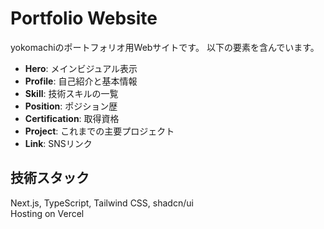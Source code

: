 # Portfolio Website

yokomachiのポートフォリオ用Webサイトです。
以下の要素を含んでいます。

- **Hero**: メインビジュアル表示
- **Profile**: 自己紹介と基本情報
- **Skill**: 技術スキルの一覧
- **Position**: ポジション歴
- **Certification**: 取得資格
- **Project**: これまでの主要プロジェクト
- **Link**: SNSリンク

## 技術スタック

Next.js, TypeScript, Tailwind CSS, shadcn/ui  
Hosting on Vercel


